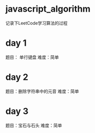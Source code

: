 # javascript_algorithm
记录下LeetCode学习算法的过程

# day 1

题目： 单行键盘
难度：简单

# day 2

题目：删除字符串中的元音
难度：简单

# day 3

题目：宝石与石头
难度：简单
